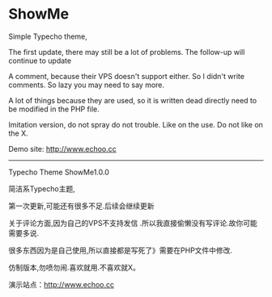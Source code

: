 # ShowMe

Simple Typecho theme,

The first update, there may still be a lot of problems. The follow-up will continue to update

A comment, because their VPS doesn't support either. So I didn't write comments. So lazy you may need to say more.

A lot of things because they are used, so it is written dead directly need to be modified in the PHP file.

Imitation version, do not spray do not trouble. Like on the use. Do not like on the X.

Demo site: http://www.echoo.cc

-------------------------------------------------------------------------------------------------------------------------
Typecho Theme ShowMe1.0.0

简洁系Typecho主题,

第一次更新,可能还有很多不足.后续会继续更新

关于评论方面,因为自己的VPS不支持发信 .所以我直接偷懒没有写评论.故你可能需要多说.

很多东西因为是自己使用,所以直接都是写死了》需要在PHP文件中修改.

仿制版本,勿喷勿闹.喜欢就用.不喜欢就X。

演示站点：http://www.echoo.cc
